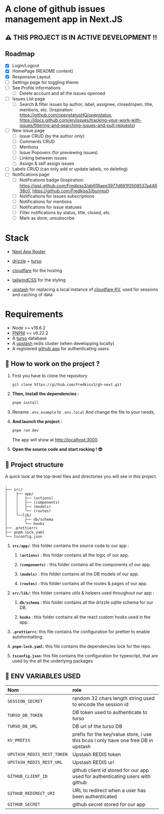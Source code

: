# A clone of github issues management app in Next.JS

## ⚠️ THIS PROJECT IS IN ACTIVE DEVELOPMENT !!

## Roadmap

- [x] Login/Logout
- [x] HomePage (README content)
- [x] Responsive Layout
- [ ] Settings page for toggling theme
- [ ] See Profile informations
  - [ ] Delete account and all the issues openned
- [ ] Issues List page
  - [ ] Search & filter issues by author, label, assignee, closed/open, title, mentions, etc. (Inspiration: https://github.com/openstatusHQ/openstatus, https://docs.github.com/en/issues/tracking-your-work-with-issues/filtering-and-searching-issues-and-pull-requests)
- [ ] New issue page
  - [ ] Issue CRUD (by the author only)
  - [ ] Comments CRUD
  - [ ] Mentions
  - [ ] Issue Popovers (for previewing issues)
  - [ ] Linking between issues
  - [ ] Assign & self assign issues
- [ ] Labels CRUD (can only add or update labels, no deleting)
- [ ] Notifications page
  - [ ] Notifications badge (Inspiration: https://gist.github.com/Fredkiss3/ab918aee3977d681f0508537a44838c0, https://github.com/Fredkiss3/bunrest)
  - [ ] Notifications for issues subscriptions
  - [ ] Notifications for mentions
  - [ ] Notifications for issue statuses
  - [ ] Filter notifications by status, title, closed, etc.
  - [ ] Mark as done, unsubscribe

# Stack

- [Next App Router](https://nextjs.org/docs/app)
- [drizzle](https://orm.drizzle.team/) + [turso](https://turso.tech/)
- [cloudfare](https://cloudfare.com) for the hosting
- [tailwindCSS](https://tailwindcss.com/) for the styling

- [upstash](https://upstash.com/) for replacing a local instance of [cloudfare KV](https://developers.cloudflare.com/workers/runtime-apis/kv), used for sessions and caching of data

# Requirements

- Node >= v16.6.2
- [PNPM](https://pnpm.io/installation) >= v6.22.2
- A [turso](https://turso.tech/) database
- A [upstash](https://upstash.com/) redis cluster (when developping locally)
- A registered [github app](https://docs.github.com/en/apps/creating-github-apps/registering-a-github-app/registering-a-github-app) for authenticating users

## 🚀 How to work on the project ?

1. First you have to clone the repository

   ```bash
   git clone https://github.com/Fredkiss3/gh-next.git
   ```

2. **Then, Install the dependencies :**

   ```bash
   pnpm install
   ```

3. Rename `.env.example` to `.env.local` And change the file to your needs,

4. **And launch the project :**

   ```bash
   pnpm run dev
   ```

   The app will show at [http://localhost:3000](http://localhost:3000).

5. **Open the source code and start rocking ! 😎**

## 🧐 Project structure

A quick look at the top-level files and directories you will see in this project.

    .
    ├── src/
    │    ├── app/
    │    │   ├── (actions)
    │    │   ├── (components)
    │    │   ├── (models)
    │    │   └── (routes)
    │    └──lib/
    │        ├── db/schema
    │        └── hooks
    ├── .prettierrc
    ├── pnpm-lock.yaml
    └── tsconfig.json

1. **`src/app/`**: this folder contains the source code to our app :

   1. **`(actions)`** : this folder contains all the logic of our app.

   2. **`(components)`** : this folder contains all the components of our app.

   3. **`(models)`** : this folder contains all the DB models of our app.

   4. **`(routes)`** : this folder contains all the routes & pages of our app.

2. **`src/lib/`**: this folder contains utils & helpers used throughout our app :

   1. **`db/schema`** : this folder contains all the drizzle sqlite schema for our DB.

   2. **`hooks`** : this folder contains all the react custom hooks used in the app.

3. **`.prettierrc`**: this file contains the configuration for prettier to enable autoformatting.

4. **`pnpm-lock.yaml`**: this file contains the dependencies lock for the repo.

5. **`tsconfig.json`**: this file contains the configuration for typescript, that are used by the all the underlying packages

## 🍳 ENV VARIABLES USED

| Nom                        | role                                                                               |
| :------------------------- | :--------------------------------------------------------------------------------- |
| `SESSION_SECRET`           | random 32 chars length string used to encode the session id                        |
| `TURSO_DB_TOKEN`           | DB token used to authenticate to turso                                             |
| `TURSO_DB_URL`             | DB url of the turso DB                                                             |
| `KV_PREFIX`                | prefix for the key/value store, i use this bcos i only have one free DB in upstash |
| `UPSTASH_REDIS_REST_TOKEN` | Upstash REDIS token                                                                |
| `UPSTASH_REDIS_REST_URL`   | Upstash REDIS url                                                                  |
| `GITHUB_CLIENT_ID`         | github client id stored for our app used for authenticating users with github      |
| `GITHUB_REDIRECT_URI`      | URL to redirect when a user has been authenticated                                 |
| `GITHUB_SECRET`            | github secret stored for our app                                                   |
